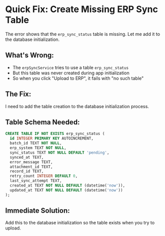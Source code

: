 # Quick Fix: Create Missing ERP Sync Table

The error shows that the `erp_sync_status` table is missing. Let me add it to the database initialization.

## What's Wrong:
- The `erpSyncService` tries to use a table `erp_sync_status`
- But this table was never created during app initialization
- So when you click "Upload to ERP", it fails with "no such table"

## The Fix:
I need to add the table creation to the database initialization process.

## Table Schema Needed:
```sql
CREATE TABLE IF NOT EXISTS erp_sync_status (
  id INTEGER PRIMARY KEY AUTOINCREMENT,
  batch_id TEXT NOT NULL,
  erp_system TEXT NOT NULL,
  sync_status TEXT NOT NULL DEFAULT 'pending',
  synced_at TEXT,
  error_message TEXT,
  attachment_id TEXT,
  record_id TEXT,
  retry_count INTEGER DEFAULT 0,
  last_sync_attempt TEXT,
  created_at TEXT NOT NULL DEFAULT (datetime('now')),
  updated_at TEXT NOT NULL DEFAULT (datetime('now'))
);
```

## Immediate Solution:
Add this to the database initialization so the table exists when you try to upload.